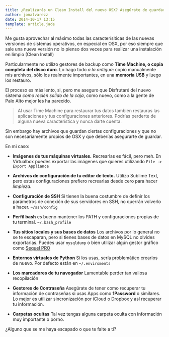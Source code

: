 ```yaml
---
title: ¿Realizarás un Clean Install del nuevo OSX? Asegúrate de guardar estos archivos
author: jonalvarezz
date: 2014-10-17 13:15
template: article.jade
---
```


Me gusta aprovechar al máximo todas las caracterísiticas de las nuevas versiones de sistemas operativos, en especial en OSX, por eso siempre que sale una nueva versión no lo pienso dos veces para realizar una instalación en limpio (Clean Install)

Particularmente no utilizo gestores de backup como **Time Machine, o copia completa del disco duro**. Lo hago todo *a la antigua*: copio manualmente mis archivos, sólo los realmente importantes, en una **memoría USB** y luego los restauro.

El proceso es más lento, si, pero me aseguro que Disfrutaré del nuevo sistema *como recién salido de la caja*, como nuevo, como a la gente de Palo Alto mejor les ha parecido. 

> Al usar Time Machine para restaurar tus datos también restauras las aplicaciones y tus configuraciones anteriores. Podrías perderte de alguna nueva característica y nunca darte cuenta.

Sin embargo hay archivos que guardan ciertas configuraciones y que no son necesariamente propios de OSX y que deberías asegurarte de guardar.

En mi caso:

* **Imágenes de tus máquinas virtuales.** Recrearlas es fácil, pero meh. En Virtualbox puedes exportar las imágenes que quieres utilizando `File -> Export Appliance`

* **Archivos de configuración de tu editor de texto.** Utilizo Sublime Text, pero estas configuraciones prefiero recrearlas desde cero para hacer *limpieza*.

* **Configuración de SSH** Si tienen la buena costumbre de definir los parámetros de conexión de sus servidores en SSH, no querrán volverlo a hacer. `~/ssh/config`

* **Perfil bash** es bueno mantener los PATH y configuraciones propias de tu terminal.  `~/.bash_profile`

* **Tus sitios locales y sus bases de datos** Los archivos por lo general no se te escaparan, pero si tienes bases de datos en MySQL no olvides exportarlas. Puedes usar `mysqldump` o bien utilizar algún gestor gráfico como [Sequel PRO](http://www.sequelpro.com)

* **Entornos virtuales de Python** Si los usas, sería problemático crearlos de nuevo. Por defecto están en `~/.enviroments`

* **Los marcadores de tu navegador** Lamentable perder tan valiosa recopilación

* **Gestores de Contraseña** Asegúrate de tener como recuperar tu información de contraseñas si usas Apps como **1Password** o similares. Lo mejor es utilizar sincronización por iCloud o Dropbox y así recuperar tu información.

* **Carpetas ocultas** Tal vez tengas alguna carpeta oculta con información muy importante o porno.

¿Alguno que se me haya escapado o que te falte a tí?
